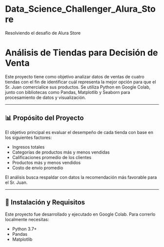 # Data_Science_Challenger_Alura_Store
Resolviendo el desafío de Alura Store

# Análisis de Tiendas para Decisión de Venta
Este proyecto tiene como objetivo analizar datos de ventas de cuatro tiendas con el fin de identificar cuál representa la mejor opción para que el Sr. Juan comercialice sus productos. Se utiliza Python en Google Colab, junto con bibliotecas como Pandas, Matplotlib y Seaborn para procesamiento de datos y visualización.

---

## 📊 Propósito del Proyecto

El objetivo principal es evaluar el desempeño de cada tienda con base en los siguientes factores:

- Ingresos totales
- Categorías de productos más y menos vendidas
- Calificaciones promedio de los clientes
- Productos más y menos vendidos
- Costo de envío promedio

El análisis busca respaldar con datos la recomendación más favorable para el Sr. Juan.

---

## 🔧 Instalación y Requisitos

Este proyecto fue desarrollado y ejecutado en Google Colab. Para correrlo localmente necesitas:

- Python 3.7+
- Pandas
- Matplotlib
